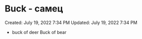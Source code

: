 # Buck - самец

Created: July 19, 2022 7:34 PM
Updated: July 19, 2022 7:34 PM

- buck of deer Buck of bear